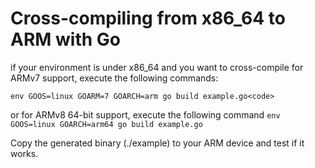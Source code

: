 # Cross-compiling from x86_64 to ARM with Go


if your environment is under x86_64 and you want to cross-compile for ARMv7
support, execute the following commands:

```env GOOS=linux GOARM=7 GOARCH=arm go build example.go<code>```

or for ARMv8 64-bit support, execute the following command
 ``` env GOOS=linux GOARCH=arm64 go build example.go ```

Copy the generated binary (./example) to your ARM device and test if it works.
